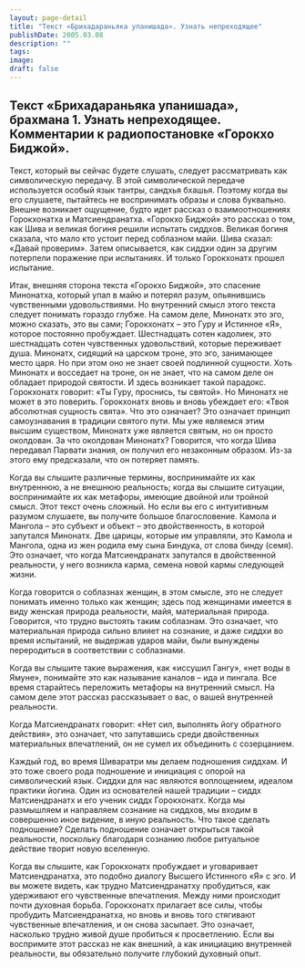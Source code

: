 ```yaml
---
layout: page-detail
title: "Текст «Брихадараньяка упанишада». Узнать непреходящее"
publishDate: 2005.03.08
description: ""
tags:
image:
draft: false
---
```


## 
## **Текст «Брихадараньяка упанишада», брахмана 1\. Узнать непреходящее. Комментарии к радиопостановке «Горокхо Биджой».**  
 Текст, который вы сейчас будете слушать, следует рассматривать как символическую передачу. В этой символической передаче используется особый язык тантры, сандхья бхашья. Поэтому когда вы его слушаете, пытайтесь не воспринимать образы и слова буквально. Внешне возникает ощущение, будто идет рассказ о взаимоотношениях Горокхонатха и Матсиендранатха. «Горокхо Биджой» это рассказ о том, как Шива и великая богиня решили испытать сиддхов. Великая богиня сказала, что мало кто устоит перед соблазном майи. Шива сказал: «Давай проверим». Затем описывается, как сиддхи один за другим потерпели поражение при испытаниях. И только Горокхонатх прошел испытание.

 Итак, внешняя сторона текста «Горокхо Биджой», это спасение Минонатха, который упал в майю и потерял разум, опьянившись чувственными удовольствиями. Но внутренний смысл этого текста следует понимать гораздо глубже. На самом деле, Минонатх это эго, можно сказать, это вы сами; Горокхонатх – это Гуру и Истинное «Я», которое постоянно пробуждает. Шестнадцать сотен кадолиек, это шестнадцать сотен чувственных удовольствий, которые переживает душа. Минонатх, сидящий на царском троне, это эго, занимающее место царя. Но при этом оно не знает своей подлинной сущности. Хоть Минонатх и восседает на троне, он не знает, что на самом деле он обладает природой святости. И здесь возникает такой парадокс. Горокхонатх говорит: «Ты Гуру, проснись, ты святой». Но Минонатх не может в это поверить. Горокхонатх вновь и вновь убеждает его: «Твоя абсолютная сущность свята». Что это означает? Это означает принцип самоузнавания в традиции святого пути. Мы уже являемся этим высшим существом, Минонатх уже является святым, но он просто околдован. За что околдован Минонатх? Говорится, что когда Шива передавал Парвати знания, он получил его незаконным образом. Из-за этого ему предсказали, что он потеряет память.

 Когда вы слышите различные термины, воспринимайте их как внутреннюю, а не внешнюю реальность; когда вы слышите ситуации, воспринимайте их как метафоры, имеющие двойной или тройной смысл. Этот текст очень сложный. Но если вы его с интуитивным разумом слушаете, вы получите большое благословение. Камола и Мангола – это субъект и объект – это двойственность, в которой запутался Минонатх. Две царицы, которые им управляли, это Камола и Мангола, одна из жен родила ему сына Биндука, от слова бинду (семя). Это означает, что когда Матсиендранатх запутался в двойственной реальности, у него возникла карма, семена новой кармы следующей жизни.

 Когда говорится о соблазнах женщин, в этом смысле, это не следует понимать именно только как женщин; здесь под женщинами имеется в виду женская природа реальности, майя, материальная природа. Говорится, что трудно выстоять таким соблазнам. Это означает, что материальная природа сильно влияет на сознание, и даже сиддхи во время испытаний, не выдержав ударов майи, были вынуждены переродиться в соответствии с соблазнами.

 Когда вы слышите такие выражения, как «иссушил Гангу», «нет воды в Ямуне», понимайте это как называние каналов – ида и пингала. Все время старайтесь переложить метафоры на внутренний смысл. На самом деле этот рассказ рассказывает о вас, о вашей внутренней реальности.

 Когда Матсиендранатх говорит: «Нет сил, выполнять йогу обратного действия», это означает, что запутавшись среди двойственных материальных впечатлений, он не сумел их объединить с созерцанием.

 Каждый год, во время Шиваратри мы делаем подношения сиддхам. И это тоже своего рода подношение и инициация с опорой на символический язык. Сиддхи для нас являются воплощением, идеалом практики йогина. Один из основателей нашей традиции – сиддх Матсиендранатх и его ученик сиддх Горокхонатх. Когда мы размышляем и направляем сознание на сиддхов, мы входим в совершенно иное видение, в иную реальность. Что такое сделать подношение? Сделать подношение означает открыться такой реальности, поскольку благодаря сознанию любое ритуальное действие творит новую вселенную.

 Когда вы слышите, как Горокхонатх пробуждает и уговаривает Матсиендранатха, это подобно диалогу Высшего Истинного «Я» с эго. И вы можете видеть, как трудно Матсиендранатху пробудиться, как удерживают его чувственные впечатления. Между ними происходит почти духовная борьба. Горокхонатх прилагает все силы, чтобы пробудить Матсиендранатха, но вновь и вновь того стягивают чувственные впечатления, и он снова засыпает. Это означает, насколько трудно живой душе пробиться к просветлению. Если вы воспримите этот рассказ не как внешний, а как инициацию внутренней реальности, вы обязательно получите глубокий духовный опыт.

  

